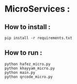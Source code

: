 # MicroServices :


## How to install :
```
pip install -r requirements.txt 
```

## How to run :
```
python hafez_micro.py
python khayyam_micro.py
python main.py
python qrcode_micro.py 
```

